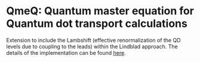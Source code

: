QmeQ: Quantum master equation for Quantum dot transport calculations
====================================================================

Extension to include the Lambshift (effective renormalization of the QD levels due to coupling to the leads) within the Lindblad approach. The details of the implementation can be found [here][overleaf].


[overleaf]: https://www.overleaf.com/read/mzpkphdxwtpp#1886eb
